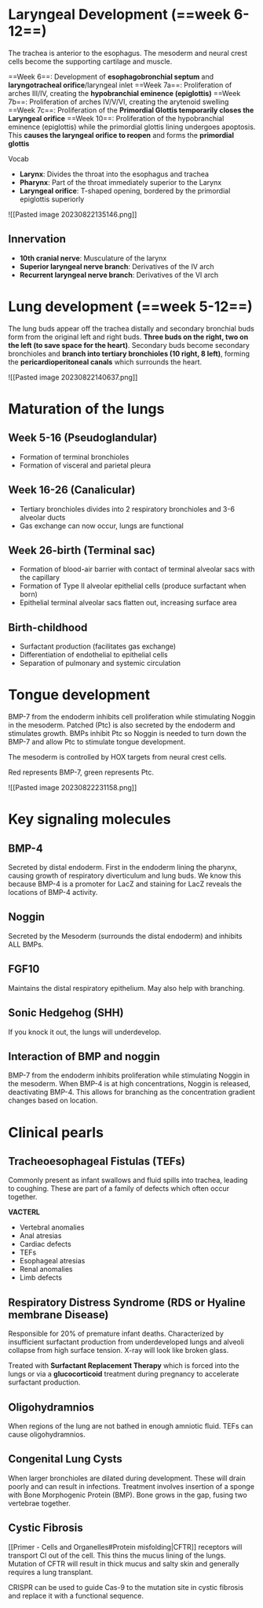 # Laryngeal Development (==week 6-12==)
The trachea is anterior to the esophagus. The mesoderm and neural crest cells become the supporting cartilage and muscle.

==Week 6==: Development of **esophagobronchial septum** and **laryngotracheal orifice**/laryngeal inlet
==Week 7a==: Proliferation of arches III/IV, creating the **hypobranchial eminence (epiglottis)**
==Week 7b==: Proliferation of arches IV/V/VI, creating the arytenoid swelling
==Week 7c==: Proliferation of the **Primordial Glottis temporarily closes the Laryngeal orifice**
==Week 10==: Proliferation of the hypobranchial eminence (epiglottis) while the primordial glottis lining undergoes apoptosis. This **causes the laryngeal orifice to reopen** and forms the **primordial glottis**

Vocab
- **Larynx**: Divides the throat into the esophagus and trachea
- **Pharynx**: Part of the throat immediately superior to the Larynx
- **Laryngeal orifice**: T-shaped opening, bordered by the primordial epiglottis superiorly

![[Pasted image 20230822135146.png]]
## Innervation
- **10th cranial nerve**: Musculature of the larynx
- **Superior laryngeal nerve branch**: Derivatives of the IV arch
- **Recurrent laryngeal nerve branch**: Derivatives of the VI arch
# Lung development (==week 5-12==)
The lung buds appear off the trachea distally and secondary bronchial buds form from the original left and right buds. **Three buds on the right, two on the left (to save space for the heart)**. Secondary buds become secondary bronchioles and **branch into tertiary bronchioles (10 right, 8 left)**, forming the **pericardioperitoneal canals** which surrounds the heart.

![[Pasted image 20230822140637.png]]

# Maturation of the lungs
## Week 5-16 (Pseudoglandular)
- Formation of terminal bronchioles
- Formation of visceral and parietal pleura
## Week 16-26 (Canalicular)
- Tertiary bronchioles divides into 2 respiratory bronchioles and 3-6 alveolar ducts
- Gas exchange can now occur, lungs are functional
## Week 26-birth (Terminal sac)
- Formation of blood-air barrier with contact of terminal alveolar sacs with the capillary
- Formation of Type II alveolar epithelial cells (produce surfactant when born)
- Epithelial terminal alveolar sacs flatten out, increasing surface area
## Birth-childhood
- Surfactant production (facilitates gas exchange)
- Differentiation of endothelial to epithelial cells
- Separation of pulmonary and systemic circulation
# Tongue development
BMP-7 from the endoderm inhibits cell proliferation while stimulating Noggin in the mesoderm. Patched (Ptc) is also secreted by the endoderm and stimulates growth. BMPs inhibit Ptc so Noggin is needed to turn down the BMP-7 and allow Ptc to stimulate tongue development.

The mesoderm is controlled by HOX targets from neural crest cells. 

Red represents BMP-7, green represents Ptc.

![[Pasted image 20230822231158.png]]
# Key signaling molecules
## BMP-4
Secreted by distal endoderm. First in the endoderm lining the pharynx, causing growth of respiratory diverticulum and lung buds. We know this because BMP-4 is a promoter for LacZ and staining for LacZ reveals the locations of BMP-4 activity.
## Noggin
Secreted by the Mesoderm (surrounds the distal endoderm) and inhibits ALL BMPs.
## FGF10
Maintains the distal respiratory epithelium. May also help with branching.
## Sonic Hedgehog (SHH)
If you knock it out, the lungs will underdevelop.
## Interaction of BMP and noggin
BMP-7 from the endoderm inhibits proliferation while stimulating Noggin in the mesoderm. When BMP-4 is at high concentrations, Noggin is released, deactivating BMP-4. This allows for branching as the concentration gradient changes based on location.
# Clinical pearls
## Tracheoesophageal Fistulas (TEFs)
Commonly present as infant swallows and fluid spills into trachea, leading to coughing. These are part of a family of defects which often occur together.

**VACTERL**
- Vertebral anomalies
- Anal atresias
- Cardiac defects
- TEFs
- Esophageal atresias
- Renal anomalies
- Limb defects
## Respiratory Distress Syndrome (RDS or Hyaline membrane Disease)
Responsible for 20% of premature infant deaths. Characterized by insufficient surfactant production from underdeveloped lungs and alveoli collapse from high surface tension. X-ray will look like broken glass.

Treated with **Surfactant Replacement Therapy** which is forced into the lungs or via a **glucocorticoid** treatment during pregnancy to accelerate surfactant production.
## Oligohydramnios
When regions of the lung are not bathed in enough amniotic fluid. TEFs can cause oligohydramnios.
## Congenital Lung Cysts
When larger bronchioles are dilated during development. These will drain poorly and can result in infections. Treatment involves insertion of a sponge with Bone Morphogenic Protein (BMP). Bone grows in the gap, fusing two vertebrae together.
## Cystic Fibrosis
[[Primer - Cells and Organelles#Protein misfolding|CFTR]] receptors will transport Cl out of the cell. This thins the mucus lining of the lungs. Mutation of CFTR will result in thick mucus and salty skin and generally requires a lung transplant.

CRISPR can be used to guide Cas-9 to the mutation site in cystic fibrosis and replace it with a functional sequence.